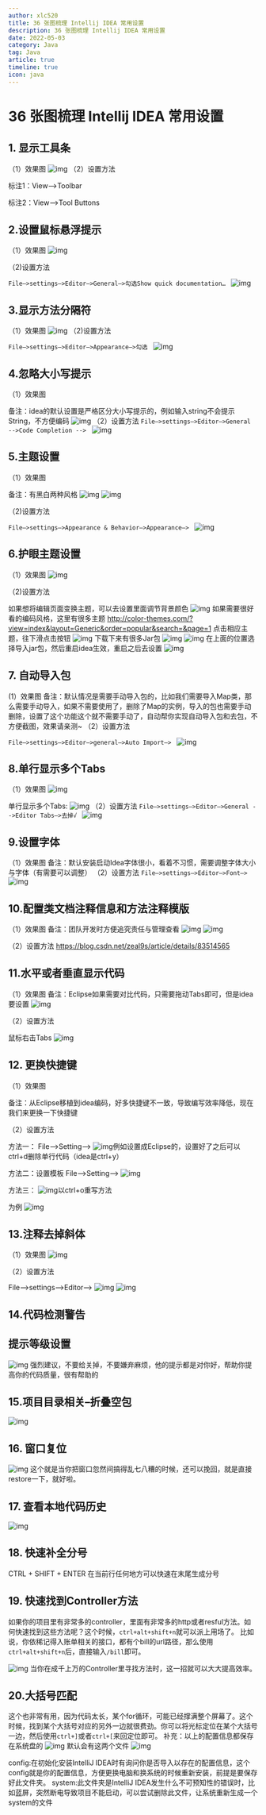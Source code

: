 ```yaml
---
author: xlc520
title: 36 张图梳理 Intellij IDEA 常用设置
description: 36 张图梳理 Intellij IDEA 常用设置
date: 2022-05-03
category: Java
tag: Java
article: true
timeline: true
icon: java
---
```




# 36 张图梳理 Intellij IDEA 常用设置

## **1. 显示工具条**

（1）效果图 
![img](https://static.xlc520.ml/blogImage/IntellijIDEA1.png)
（2）设置方法


标注1：View–>Toolbar

标注2：View–>Tool Buttons

## **2.设置鼠标悬浮提示**

（1）效果图 
![img](https://static.xlc520.ml/blogImage/IntellijIDEA2.png)

（2)设置方法

`File–>settings–>Editor–>General–>勾选Show quick documentation… `
![img](https://static.xlc520.ml/blogImage/IntellijIDEA3.png)

## **3.显示方法分隔符**

（1）效果图 
![img](https://static.xlc520.ml/blogImage/IntellijIDEA4.png)
（2)设置方法

`File–>settings–>Editor–>Appearance–>勾选 `
![img](https://static.xlc520.ml/blogImage/IntellijIDEA5.png)

## **4.忽略大小写提示**

（1）效果图

备注：idea的默认设置是严格区分大小写提示的，例如输入string不会提示String，不方便编码 
![img](https://static.xlc520.ml/blogImage/IntellijIDEA6.png)
（2）设置方法
`File–>settings–>Editor–>General -->Code Completion --> `
![img](https://static.xlc520.ml/blogImage/IntellijIDEA7.png)

## **5.主题设置**

（1）效果图

备注：有黑白两种风格 
![img](https://static.xlc520.ml/blogImage/IntellijIDEA8.png)
![img](https://static.xlc520.ml/blogImage/IntellijIDEA9.png)

（2)设置方法

`File–>settings–>Appearance & Behavior–>Appearance–> `
![img](https://static.xlc520.ml/blogImage/IntellijIDEA10.png)

## **6.护眼主题设置**

（1）效果图 
![img](https://static.xlc520.ml/blogImage/IntellijIDEA11.png)

（2)设置方法

如果想将编辑页面变换主题，可以去设置里面调节背景颜色
 ![img](https://static.xlc520.ml/blogImage/IntellijIDEA12.png)
 如果需要很好看的编码风格，这里有很多主题 http://color-themes.com/?view=index&layout=Generic&order=popular&search=&page=1 点击相应主题，往下滑点击按钮 
 ![img](https://static.xlc520.ml/blogImage/IntellijIDEA13.png)
 下载下来有很多Jar包 
 ![img](https://static.xlc520.ml/blogImage/IntellijIDEA14.png)
 ![img](https://static.xlc520.ml/blogImage/IntellijIDEA15.png)
 在上面的位置选择导入jar包，然后重启idea生效，重启之后去设置 
 ![img](https://static.xlc520.ml/blogImage/IntellijIDEA16.png)

## **7. 自动导入包**

(1）效果图 备注：默认情况是需要手动导入包的，比如我们需要导入Map类，那么需要手动导入，如果不需要使用了，删除了Map的实例，导入的包也需要手动删除，设置了这个功能这个就不需要手动了，自动帮你实现自动导入包和去包，不方便截图，效果请亲测~ （2）设置方法

`File–>settings–>Editor–>general–>Auto Import–> `
![img](https://static.xlc520.ml/blogImage/IntellijIDEA17.png)

## **8.单行显示多个Tabs**

（1）效果图 
![img](https://static.xlc520.ml/blogImage/IntellijIDEA18.png)

单行显示多个Tabs: 
![img](https://static.xlc520.ml/blogImage/IntellijIDEA19.png)
（2）设置方法 
`File–>settings–>Editor–>General -->Editor Tabs–>去掉√ `
![img](https://static.xlc520.ml/blogImage/IntellijIDEA20.png)

## **9.设置字体**

（1）效果图 备注：默认安装启动Idea字体很小，看着不习惯，需要调整字体大小与字体（有需要可以调整） 
（2）设置方法 
`File–>settings–>Editor–>Font–> `
![img](https://static.xlc520.ml/blogImage/IntellijIDEA21.png)

## **10.配置类文档注释信息和方法注释模版**

（1）效果图 备注：团队开发时方便追究责任与管理查看 
![img](https://static.xlc520.ml/blogImage/IntellijIDEA22.png)
![img](https://static.xlc520.ml/blogImage/IntellijIDEA23.jpg)

（2）设置方法 https://blog.csdn.net/zeal9s/article/details/83514565

## **11.水平或者垂直显示代码**

（1）效果图 备注：Eclipse如果需要对比代码，只需要拖动Tabs即可，但是idea要设置 
![img](https://static.xlc520.ml/blogImage/IntellijIDEA24.png)

（2）设置方法

鼠标右击Tabs 
![img](https://static.xlc520.ml/blogImage/IntellijIDEA25.png)

## **12. 更换快捷键**

（1）效果图

备注：从Eclipse移植到idea编码，好多快捷键不一致，导致编写效率降低，现在我们来更换一下快捷键 

（2）设置方法

方法一： File–>Setting–> ![img](https://static.xlc520.ml/blogImage/IntellijIDEA26.png)例如设置成Eclipse的，设置好了之后可以ctrl+d删除单行代码（idea是ctrl+y） 

方法二：设置模板 File–>Setting–> ![img](https://static.xlc520.ml/blogImage/IntellijIDEA27.png)

方法三： ![img](https://static.xlc520.ml/blogImage/IntellijIDEA28.png)以ctrl+o重写方法

为例 ![img](https://static.xlc520.ml/blogImage/IntellijIDEA29.png)



## **13.注释去掉斜体**

（1）效果图 
![img](https://static.xlc520.ml/blogImage/IntellijIDEA30.png)

（2）设置方法

File–>settings–>Editor–> 
![img](https://static.xlc520.ml/blogImage/IntellijIDEA31.png)
![img](https://static.xlc520.ml/blogImage/IntellijIDEA32.png)

## **14.代码检测警告**

## **提示等级设置**

![img](https://static.xlc520.ml/blogImage/IntellijIDEA33.png)
强烈建议，不要给关掉，不要嫌弃麻烦，他的提示都是对你好，帮助你提高你的代码质量，很有帮助的

## **15.项目目录相关–折叠空包**

![img](https://static.xlc520.ml/blogImage/IntellijIDEA34.png) 

## **16. 窗口复位**

![img](https://static.xlc520.ml/blogImage/IntellijIDEA35.png)
这个就是当你把窗口忽然间搞得乱七八糟的时候，还可以挽回，就是直接restore一下，就好啦。

## **17. 查看本地代码历史**

![img](https://static.xlc520.ml/blogImage/IntellijIDEA36.png) 

## **18. 快速补全分号**

CTRL + SHIFT + ENTER 在当前行任何地方可以快速在末尾生成分号

## **19. 快速找到Controller方法**

如果你的项目里有非常多的controller，里面有非常多的http或者resful方法。如何快速找到这些方法呢？这个时候，`ctrl+alt+shift+n`就可以派上用场了。 比如说，你依稀记得入账单相关的接口，都有个bill的url路径，那么使用`ctrl+alt+shift+n`后，直接输入`/bill`即可。

![img](https://static.xlc520.ml/blogImage/IntellijIDEA37.jpg)
当你在成千上万的Controller里寻找方法时，这一招就可以大大提高效率。

## **20.大括号匹配**

这个也非常有用，因为代码太长，某个for循环，可能已经撑满整个屏幕了。这个时候，找到某个大括号对应的另外一边就很费劲。你可以将光标定位在某个大括号一边，然后使用`ctrl+]`或者`ctrl+[`来回定位即可。 补充：以上的配置信息都保存在系统盘的 
![img](https://static.xlc520.ml/blogImage/IntellijIDEA38.jpg)
默认会有这两个文件 
![img](https://static.xlc520.ml/blogImage/IntellijIDEA39.jpg)

config:在初始化安装IntelliJ IDEA时有询问你是否导入以存在的配置信息，这个config就是你的配置信息，方便更换电脑和换系统的时候重新安装，前提是要保存好此文件夹。 system:此文件夹是IntelliJ IDEA发生什么不可预知性的错误时，比如蓝屏，突然断电导致项目不能启动，可以尝试删除此文件，让系统重新生成一个system的文件

 